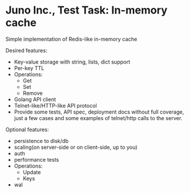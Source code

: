 # Juno Inc., Test Task: In-memory cache

Simple implementation of Redis-like in-memory cache

Desired features:
- Key-value storage with string, lists, dict support
- Per-key TTL
- Operations:
  - Get
  - Set
  - Remove
- Golang API client
- Telnet-like/HTTP-like API protocol
- Provide some tests, API spec, deployment docs without full coverage, just a few cases and some examples of telnet/http calls to the server.

Optional features:
- persistence to disk/db
- scaling(on server-side or on client-side, up to you)
- auth
- performance tests
- Operations:
  - Update
  - Keys
- wal
